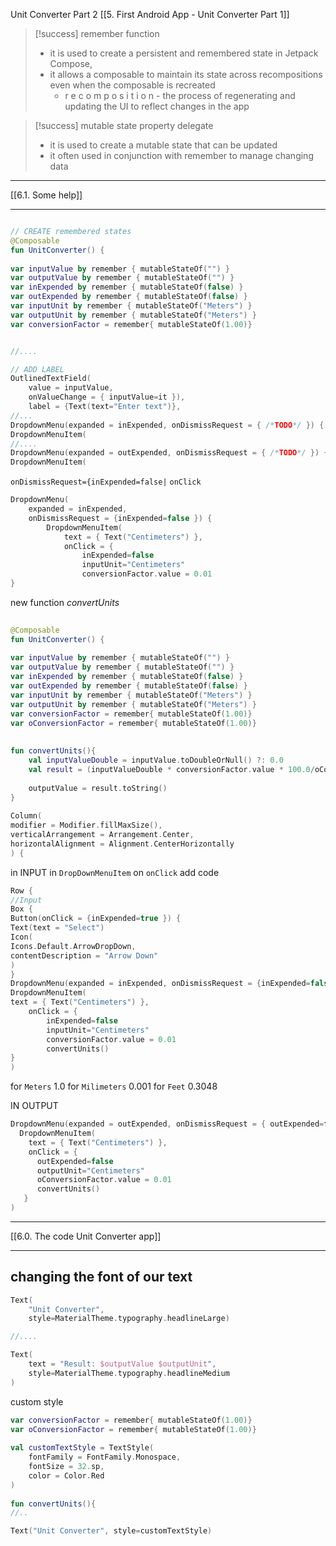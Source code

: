 Unit Converter Part 2
[[5. First Android App - Unit Converter Part 1]]

>[!success] remember function
>- it is used to create a persistent and remembered state in Jetpack Compose,
>- it allows a composable to maintain its state across recompositions even when the composable is recreated
>	- r e c o m p o s  i t i o n - the process of regenerating and updating the UI to reflect changes in the app



>[!success] mutable state property delegate
> - it is used to create a mutable state that can be updated
> - it often used in conjunction with remember to manage changing data

---------
[[6.1. Some help]]

-------

```kotlin

// CREATE remembered states
@Composable  
fun UnitConverter() {  
  
var inputValue by remember { mutableStateOf("") }  
var outputValue by remember { mutableStateOf("") }  
var inExpended by remember { mutableStateOf(false) }  
var outExpended by remember { mutableStateOf(false) }  
var inputUnit by remember { mutableStateOf("Meters") }  
var outputUnit by remember { mutableStateOf("Meters") }  
var conversionFactor = remember{ mutableStateOf(1.00)}


//....

// ADD LABEL
OutlinedTextField(
	value = inputValue, 
	onValueChange = { inputValue=it }),
	label = {Text(text="Enter text")},
//...
DropdownMenu(expanded = inExpended, onDismissRequest = { /*TODO*/ }) {  
DropdownMenuItem(
//....
DropdownMenu(expanded = outExpended, onDismissRequest = { /*TODO*/ }) {  
DropdownMenuItem(

```

`onDismissRequest={inExpended=false|`
`onClick`
```kotlin
DropdownMenu(
	expanded = inExpended,
	onDismissRequest = {inExpended=false }) {  
		DropdownMenuItem(  
			text = { Text("Centimeters") },  
			onClick = {  
				inExpended=false  
				inputUnit="Centimeters"  
				conversionFactor.value = 0.01  
}
```


new function *convertUnits*
```kotlin
  
@Composable  
fun UnitConverter() {  
  
var inputValue by remember { mutableStateOf("") }  
var outputValue by remember { mutableStateOf("") }  
var inExpended by remember { mutableStateOf(false) }  
var outExpended by remember { mutableStateOf(false) }  
var inputUnit by remember { mutableStateOf("Meters") }  
var outputUnit by remember { mutableStateOf("Meters") }  
var conversionFactor = remember{ mutableStateOf(1.00)}  
var oConversionFactor = remember{ mutableStateOf(1.00)}  
  
  
fun convertUnits(){  
	val inputValueDouble = inputValue.toDoubleOrNull() ?: 0.0  
	val result = (inputValueDouble * conversionFactor.value * 100.0/oConversionFactor.value).roundToInt() / 100.0  
  
	outputValue = result.toString()  
}
  
Column(  
modifier = Modifier.fillMaxSize(),  
verticalArrangement = Arrangement.Center,  
horizontalAlignment = Alignment.CenterHorizontally  
) {
```


in INPUT in `DropDownMenuItem` on `onClick` add code
```kotlin
Row {  
//Input  
Box {  
Button(onClick = {inExpended=true }) {  
Text(text = "Select")  
Icon(  
Icons.Default.ArrowDropDown,  
contentDescription = "Arrow Down"  
)  
}  
DropdownMenu(expanded = inExpended, onDismissRequest = {inExpended=false }) {  
DropdownMenuItem(  
text = { Text("Centimeters") },  
	onClick = {  
		inExpended=false  
		inputUnit="Centimeters"  
		conversionFactor.value = 0.01  
		convertUnits()  
}  
)


```

for `Meters` 1.0
for `Milimeters` 0.001
for `Feet` 0.3048

IN OUTPUT
```kotlin
DropdownMenu(expanded = outExpended, onDismissRequest = { outExpended=false}) {  
  DropdownMenuItem(  
    text = { Text("Centimeters") },  
    onClick = {  
      outExpended=false  
      outputUnit="Centimeters"  
      oConversionFactor.value = 0.01  
      convertUnits()  
   }  
)
```

---
[[6.0. The code Unit Converter app]]

---
## changing the font of our text

```kotlin
Text(
	"Unit Converter", 
	style=MaterialTheme.typography.headlineLarge)

//....

Text(  
	text = "Result: $outputValue $outputUnit",  
	style=MaterialTheme.typography.headlineMedium  
)
```

custom style
```kotlin
var conversionFactor = remember{ mutableStateOf(1.00)}  
var oConversionFactor = remember{ mutableStateOf(1.00)}  
  
val customTextStyle = TextStyle(  
	fontFamily = FontFamily.Monospace,  
	fontSize = 32.sp,  
	color = Color.Red  
)  
  
fun convertUnits(){
//..

Text("Unit Converter", style=customTextStyle)
```







